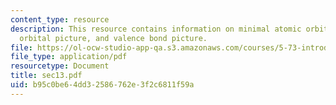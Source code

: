 ```yaml
---
content_type: resource
description: This resource contains information on minimal atomic orbital basis, molecular
  orbital picture, and valence bond picture.
file: https://ol-ocw-studio-app-qa.s3.amazonaws.com/courses/5-73-introductory-quantum-mechanics-i-fall-2005/b95c0be64dd32586762e3f2c6811f59a_sec13.pdf
file_type: application/pdf
resourcetype: Document
title: sec13.pdf
uid: b95c0be6-4dd3-2586-762e-3f2c6811f59a
---
```

